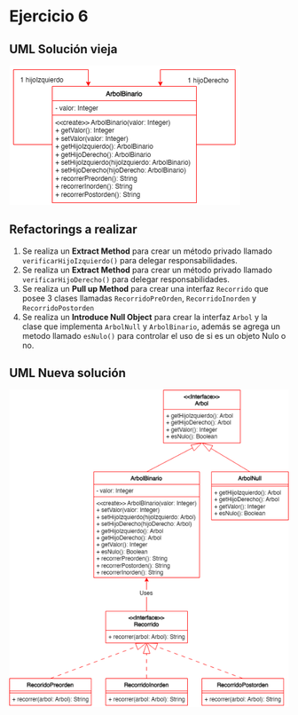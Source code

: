 # Ejercicio 6

## UML Solución vieja

<p>
    <img src="UML%20Solucion%20Vieja.png" alt="UML Solución vieja">
</p>

## Refactorings a realizar

1. Se realiza un **Extract Method** para crear un método privado llamado `verificarHijoIzquierdo()` para delegar responsabilidades.
2. Se realiza un **Extract Method** para crear un método privado llamado `verificarHijoDerecho()` para delegar responsabilidades.
3. Se realiza un **Pull up Method** para crear una interfaz `Recorrido` que posee 3 clases llamadas `RecorridoPreOrden`, `RecorridoInorden` y `RecorridoPostorden`
4. Se realiza un **Introduce Null Object** para crear la interfaz `Arbol` y la clase que implementa `ArbolNull` y `ArbolBinario`, además se agrega un metodo llamado `esNulo()` para controlar el uso de si es un objeto Nulo o no.

## UML Nueva solución

<p>
    <img src="UML%20Arbol%20Nuevo.png" alt="UML Solución Nueva">
</p>